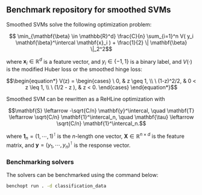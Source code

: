 ## Benchmark repository for smoothed SVMs

Smoothed SVMs solve the following optimization problem:
```math
  \min_{\mathbf{\beta} \in \mathbb{R}^d} \frac{C}{n} \sum_{i=1}^n V( y_i \mathbf{\beta}^\intercal \mathbf{x}_i ) + \frac{1}{2} \| \mathbf{\beta} \|_2^2
```
where $\mathbf{x}_i \in \mathbb{R}^d$ is a feature vector, and $y_i \in \{-1, 1\}$ is a binary label, and $V(\cdot)$ is the modified Huber loss or the smoothed hinge loss:
```math
\begin{equation*}
  V(z) =
  \begin{cases}
  \ 0, & z \geq 1, \\
  \ (1-z)^2/2,                  & 0 < z \leq 1, \\
  \ (1/2 - z ),   & z < 0.
  \end{cases}
\end{equation*}
```


Smoothed SVM can be rewritten as a ReHLine optimization with
```math
\mathbf{S} \leftarrow -\sqrt{C/n} \mathbf{y}^\intercal, \quad
\mathbf{T} \leftarrow \sqrt{C/n} \mathbf{1}^\intercal_n, \quad
\mathbf{\tau} \leftarrow \sqrt{C/n} \mathbf{1}^\intercal_n.
```
where $\mathbf{1}_n = (1, \cdots, 1)^\intercal$ is the $n$-length one vector, $\mathbf{X} \in \mathbb{R}^{n \times d}$ is the feature matrix, and $\mathbf{y} = (y_1, \cdots, y_n)^\intercal$ is the response vector.
### Benchmarking solvers

The solvers can be benchmarked using the command below:

```bash
benchopt run . -d classification_data
```
